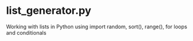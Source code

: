 # list_generator.py
Working with lists in Python using import random, sort(), range(), for loops and conditionals

